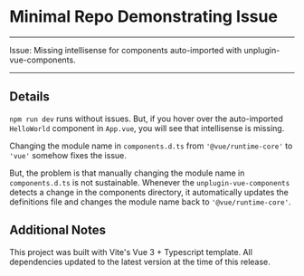 # Minimal Repo Demonstrating Issue

---

Issue: Missing intellisense for components auto-imported with unplugin-vue-components.

---

## Details

`npm run dev` runs without issues. But, if you hover over the auto-imported `HelloWorld` component in
`App.vue`, you will see that intellisense is missing.

Changing the module name in `components.d.ts` from `'@vue/runtime-core'` to `'vue'` somehow fixes the issue.

But, the problem is that manually changing the module name in `components.d.ts` is not sustainable.
Whenever the `unplugin-vue-components` detects a change in the components directory, it automatically
updates the definitions file and changes the module name back to `'@vue/runtime-core'`.

## Additional Notes

This project was built with Vite's Vue 3 + Typescript template. All dependencies updated to the latest version
at the time of this release.
